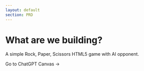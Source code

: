 ```yaml
---
layout: default
section: PRD
---
```


# What are we building?

A simple Rock, Paper, Scissors HTML5 game with AI opponent.

<a v-click :href="chatHref"  target="_blank"  rel="noopener"  class="btn">Go to ChatGPT Canvas -></a>

<script setup>
const prdSpec = `
We are here live at Vienna AI Engineering Meetup doing a demo of new AI Agent capabilities.
Your goal is to create a Canvas with a very minimal PRD from the document below. If anything is not clear please search on the internet.
Also some technologies might have changed so please check the latest best practices.
We need to build it in 30 minutes so skip any non-essential details.
The PRD should be enough for an AI Agent to build a working web application using the latest version of the technologies below.

Project Goal: Rock Paper Scissors Game

Build a full-stack web application using SvelteKit and TypeScript that lets a user play "Rock Paper Scissors" against the computer. The application should track player scores and display a public scoreboard.

1. Core Technology Stack
    * Framework: Svelte & SvelteKit
    * Local only: all logic is client-side;
    * Language: TypeScript
    * Package Manager: bun
    * Styling: Tailwind CSS
    * Linting/Formatting: Biome
    * UI: The application should have a modern and clean design, using Flowbite icons whenever possible

2. State Management & Data
    * No Database: Do not use an external database (like Postgres, SQLite, etc.).
    * In-Memory Storage: All application state, including player names and their scores, must be stored in the browser. This data will be reset if the page reloads.

3. User Identification
    * No Authentication: Do not implement a formal username/password authentication system.
    * Session Tracking: Use a simple cookie to identify a user's session. When a user first visits, generate a unique ID for them and store it in a cookie so they are recognized on subsequent visits in the same browser.
    * Player Name: Before a user can play, they must enter a name. This name should be associated with their session ID.

4. Game Logic
    * Gameplay: The user plays against the computer.
    * Choices: The valid choices are "Rock", "Paper", and "Scissors". The computer should make a random choice for each round.
    * Rounds: A single game consists of multiple rounds.
    * Winning a Game: A player wins a "game" by being the first to win 2 rounds. The game is played as a "best 2 out of 3".
    * Scoring:
        * The user starts with 0 points.
        * If the user wins a full game (best of 3), add 10 points to their score.
        * If the user loses a full game (best of 3), subtract 10 points from their score.
        * A draw in a round does not count as a win for either player. If a game ends in a tie (e.g., each wins 1 round and there are multiple draws), there is no change in score.

5. Required Pages & UI Components
    A. Main Game Page (Route: /)
        1. Name Input:
            * If the user has not yet provided a name for their session, display a simple form with a text input for their name and a "Start Playing" button.
        2. Game Interface (show this after name is submitted):
            * Display the current player's name and their total score (e.g., "Player: Alice | Score: 20").
            * Show the current game's score (e.g., "Round Score: Player 1 - 0 Computer").
            * Provide three buttons for the user to make a choice: "Rock", "Paper", "Scissors".
            * Display the user's choice and the computer's choice after a round is played.
            * Display the result of each round (e.g., "You win this round!", "You lose this round!", "It's a draw!").
            * When a full game (best of 3) is complete, display a clear message declaring the winner (e.g., "You won the game! +10 points").
            * Include a link to navigate to the Scoreboard page.
    B. Scoreboard Page (Route: /scoreboard)
        1. Top Players List:
            * This page should display a list of the top 10 players sorted by their score in descending order.
            * The list should be presented in a clean table or formatted list showing: Rank, Player Name, and Score.
            * Include a link to navigate back to the Main Game Page.`.trim();

const chatHref = `https://chat.openai.com?q=${encodeURIComponent(prdSpec)}&hints=canvas`
</script>
